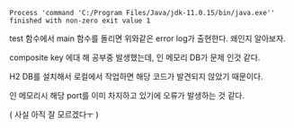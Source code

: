 ```
Process 'command 'C:/Program Files/Java/jdk-11.0.15/bin/java.exe'' finished with non-zero exit value 1
```

test 함수에서 main 함수를 돌리면 위와같은 error log가 출현한다. 왜인지 알아보자.

composite key 에대 해 공부중 발생했는데, 인 메모리 DB가 문제 인것 같다.

H2 DB를 설치해서 로컬에서 작업하면 해당 코드가 발견되지 않았기 때문이다.

인 메모리시 해당 port를 이미 차지하고 있기에 오류가 발생하는 것 같다.

( 사실 아직 잘 모르겠다ㅜ )

